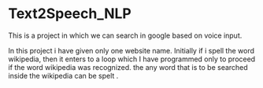 # Text2Speech_NLP
This is a project in which we can search in google based on voice input.


In this project i have given only one website name. Initially if i spell the word wikipedia, then it enters to a loop which I have programmed only to proceed if the word wikipedia was recognized. the any word that is to be searched inside the wikipedia can be spelt .

